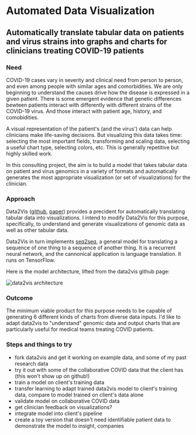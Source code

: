 # Automated Data Visualization
## Automatically translate tabular data on patients and virus strains into graphs and charts for clinicians treating COVID-19 patients

### Need
COVID-19 cases vary in severity and clinical need from person to person, and even among people with similar ages and comorbidities. We are only beginning to understand the causes drive how the disease is expressed in a given patient. There is some emergent evidence that genetic differences bewteen patients interact with differently with different strains of the COVID-19 virus. And those interact with patient age, history, and comobidities.  

A visual representation of the patient's (and the virus') data can help clinicians make life-saving decisions. But visualizing this data takes time: selecting the most important fields, transforming and scaling data, selecting a useful chart type, selecting colors, etc. This is generally repetitive but highly skilled work. 

In this consulting project, the aim is to build a model that takes tabular data on patient and virus genomics in a variety of formats and automatically generates the most appropriate visualization (or set of visualizations) for the clinician. 

### Approach
Data2Vis ([github](https://github.com/victordibia/data2vis), [paper](https://arxiv.org/abs/1804.03126)) provides a precident for automatically translating tabular data into visualizations. I intend to modify Data2Vis for this purpose, specifically, to understand and generate visualizations of genomic data as well as other tabular data.  

Data2Vis in turn implements [seq2seq](https://github.com/google/seq2seq), a general model for translating a sequence of one thing to a sequence of another thing. It is a recurrent neural network, and the cannonical application is language translation. It runs on TensorFlow. 

Here is the model architecture, lifted from the data2vis github page: 

![data2vis architecture](https://github.com/victordibia/data2vis/blob/master/static/assets/datatransform.jpg?raw=true)

### Outcome
The minimum viable product for this purpose needs to be capable of generating 6 different kinds of charts from diverse data inputs. I'd like to adapt data2vis to "understand" genomic data and output charts that are particularly useful for medical teams treating COVID patients. 

### Steps and things to try
- fork data2vis and get it working on example data, and some of my past research data
- try it out with some of the collaborative COVID data that the client has (this won't show up on github!) 
- train a model on client's training data
- transfer learning to adapt trained data2vis model to client's training data, compare to model trained on client's data alone
- validate model on collaborative COVID data 
- get clinician feedback on visualizations? 
- integrate model into client's pipeline
- create a toy version that doesn't need identifiable patient data to demonstrate the model to insight, companies
